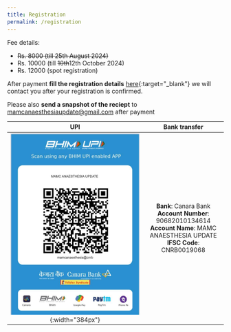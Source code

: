 ```yaml
---
title: Registration
permalink: /registration
---
```



Fee details: 
- ~~Rs. 8000 (till 25th August 2024)~~ 
- Rs. 10000 (till ~~10th~~12th October 2024)
- Rs. 12000 (spot registration)

After payment **fill the registration details** [here](https://forms.gle/7fT3moCxR5SEMQwz8){:target="_blank"} we will contact you after your registration is confirmed.

Please also **send a snapshot of the reciept** to [mamcanaesthesiaupdate@gmail.com](mailto:mamcanaesthesiaupdate@gmail.com) after payment

| UPI | Bank transfer |
| :---: | :---: |
|![UPI](/assets/banking/UPI_Transfer.jpeg){:width="384px"} | **Bank**: Canara Bank <br> **Account Number**: 90682010134614 <br> **Account Name**: MAMC ANAESTHESIA UPDATE <br> **IFSC Code**: CNRB0019068   | 
 

<!-- 
### Pay using UPI: 
  ![UPI](/assets/banking/UPI_Transfer.jpeg)


### Pay using bank transfer:
- Bank           - Canara Bank
- Account Number - 90682010134614
- Account Name   - MAMC ANAESTHESIA UPDATE
- IFSC Code      - CNRB0019068 -->
